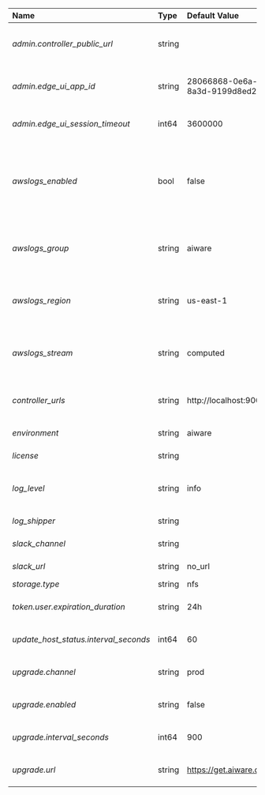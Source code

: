 | Name | Type | Default Value | Environment Var | Description |
 | :--- | :--- | :--- | :--- | :--- |
 | *admin.controller_public_url* | string |  | _AIWARE_CONTROLLER_PUBLIC_URL_ | The public URL of controller for external access of authorized AIWare resources |
| *admin.edge_ui_app_id* | string | 28066868-0e6a-4636-8a3d-9199d8ed2eda |  | The app ID for Edge UI, this value should not be empty if log in to our system by OAuth2 |
| *admin.edge_ui_session_timeout* | int64 | 3600000 |  | The expiration for a session on Edge admin UI in milliseconds |
| *awslogs_enabled* | bool | false | _AIWARE_AWSLOGS_ENABLED_ | When launching docker containers whether or not to use awslogs logger for docker.  For containers that are part of the agent role, this must be set as environment variables on agent startup. |
| *awslogs_group* | string | aiware | _AIWARE_AWSLOGS_GROUP_ | Group for AWSLOGS.  For containers that are part of the agent role, this must be set as environment variables on agent startup. |
| *awslogs_region* | string | us-east-1 | _AIWARE_AWSLOGS_REGION_ | Region for AWSLOGS.  For containers that are part of the agent role, this must be set as environment variables on agent startup. |
| *awslogs_stream* | string | computed | _AIWARE_AWSLOGS_GROUP_ | Stream for AWSLOGS.  For containers that are part of the agent role, this must be set as environment variables on agent startup. |
| *controller_urls* | string | http://localhost:9000/edge/v1 | _AIWARE_CONTROLLER_ | The URLs to use for controllers for the agents to connect with the aiWARE System |
| *environment* | string | aiware | _AIWARE_ENVIRONMENT_ | The environment name for this aiWARE edge install |
| *license* | string |  | _AIWARE_LICENSE_ | The aiWARE LICENSE to use for the system |
| *log_level* | string | info | _AIWARE_LOG_LEVEL_ | The log level to use for the system. Valid values - trace, debug, info, warn, error, fatal |
| *log_shipper* | string |  | _AIWARE_LOG_SHIPPER_ | The log shipper to use. Valid values - Filebeat |
| *slack_channel* | string |  | _AIWARE_SLACK_CHANNEL_ | The channel to use for notifications for slack |
| *slack_url* | string | no_url | _AIWARE_SLACK_URL_ | The url to use for notifications |
| *storage.type* | string | nfs |  | Type of the storage |
| *token.user.expiration_duration* | string | 24h |  | The expiration time for a user token in duration. This like `1m`, `1h`, ... |
| *update_host_status.interval_seconds* | int64 | 60 |  | The interval between updates on the agent to controller |
| *upgrade.channel* | string | prod | _AIWARE_ADMIN_UPGRADE_CHANNEL_ | This is the channel to use for releases. Default is prod. |
| *upgrade.enabled* | string | false | _AIWARE_ADMIN_UPGRADE_ENABLED_ | If enabled, upgrade the agents and components to the latest for that channel |
| *upgrade.interval_seconds* | int64 | 900 | _AIWARE_ADMIN_UPGRADE_INTERVAL_SECONDS_ | If enabled, upgrade the agents and components to the latest for that channel |
| *upgrade.url* | string | https://get.aiware.com/dist | _AIWARE_ADMIN_UPGRADE_URL_ | This is the url to check for releases.  Default is https://get.aiware.com/dist. |

